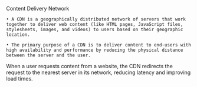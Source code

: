 Content Delivery Network

    • A CDN is a geographically distributed network of servers that work together to deliver web content (like HTML pages, JavaScript files, stylesheets, images, and videos) to users based on their geographic location.

    • The primary purpose of a CDN is to deliver content to end-users with high availability and performance by reducing the physical distance between the server and the user.

When a user requests content from a website, the CDN redirects the request to the nearest server in its network, reducing latency and improving load times.